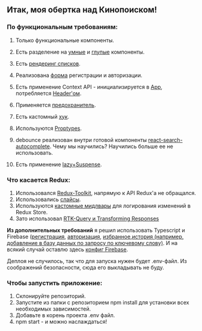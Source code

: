 ## Итак, моя обертка над Кинопоиском! 

### По функциональным требованиям: 

1. Только функциональные компоненты.
 
2. Есть разделение на [умные](https://github.com/jeegoraf/kinopoisk_wrapper/blob/master/src/components/Header.tsx) и [глупые](https://github.com/jeegoraf/kinopoisk_wrapper/blob/master/src/components/SignInAndRegister.tsx) компоненты.
3. Есть [рендеринг списков](https://github.com/jeegoraf/kinopoisk_wrapper/blob/master/src/components/FilmsList.tsx).
4. Реализована [форма](https://github.com/jeegoraf/kinopoisk_wrapper/blob/master/src/components/Form.tsx) регистрации и авторизации.
5. Есть применение Context API - инициализируется в [App](https://github.com/jeegoraf/kinopoisk_wrapper/blob/master/src/App.tsx), потребляется [Header'ом](https://github.com/jeegoraf/kinopoisk_wrapper/blob/master/src/components/Header.tsx).
6. Применяется [предохранитель](https://github.com/jeegoraf/kinopoisk_wrapper/blob/master/src/components/FilmsList.tsx).
7. Есть кастомный [хук](https://github.com/jeegoraf/kinopoisk_wrapper/blob/master/src/hooks/useAuth.ts).
8. Используются [Proptypes](https://github.com/jeegoraf/kinopoisk_wrapper/blob/bugfix/no-ref/final-cleanup/src/components/HistoryList.tsx).
9. debounce реализован внутри готовой компоненты [react-search-autocomplete](https://github.com/sickdyd/react-search-autocomplete). Чему мы научились? Научились больше ее не использовать.
10. Есть применение [lazy+Suspense](https://github.com/jeegoraf/kinopoisk_wrapper/blob/master/src/App.tsx).


### Что касается Redux:
1. Использовался [Redux-Toolkit](https://github.com/jeegoraf/kinopoisk_wrapper/blob/master/src/store/store.ts), напрямую к API Redux'a не обращался.
2. Использовались [слайсы](https://github.com/jeegoraf/kinopoisk_wrapper/blob/master/src/store/slices/userSlice.ts).
3. Используются [кастомные мидлвары](https://github.com/jeegoraf/kinopoisk_wrapper/blob/master/src/store/store.ts) для логирования изменений в Redux Store.
4. Зато использовал [RTK-Query и Transforming Responses](https://github.com/jeegoraf/kinopoisk_wrapper/blob/master/src/api.ts)
 
 <b>Из дополнительных требований</b> я решил использовать Typescript и Firebase ([регистрация](https://github.com/jeegoraf/kinopoisk_wrapper/blob/master/src/components/Register.tsx), [авторизация](https://github.com/jeegoraf/kinopoisk_wrapper/blob/master/src/components/SignIn.tsx), [избранное](https://github.com/jeegoraf/kinopoisk_wrapper/blob/master/src/components/buttons/AddToFavouritesButton.tsx),[история (например, добавление в базу данных по запросу по ключевому слову)](https://github.com/jeegoraf/kinopoisk_wrapper/blob/master/src/components/SearchPanel.tsx). И на всякий случай оставлю здесь [конфиг Firebase](https://github.com/jeegoraf/kinopoisk_wrapper/blob/master/src/firebase.ts). 
<br>

Деплоя не случилось, так что для запуска нужен будет .env-файл. Из соображений безопасности, cюда его выкладывать не буду.
### Чтобы запустить приложение: 
1. Склонируйте репозиторий.
2. Запустите из папки с репозиторием npm install для установки всех необходимых зависимостей.
3. Добавьте в корень проекта .env файл.
4. npm start - и можно наслаждаться!

 

